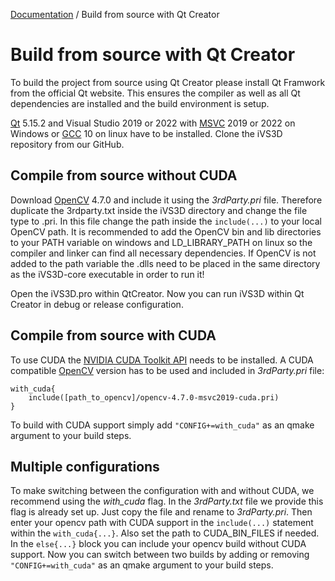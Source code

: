 [Documentation](../README.md) / Build from source with Qt Creator

# Build from source with Qt Creator
To build the project from source using Qt Creator please install Qt Framwork from the official Qt website. This ensures the compiler as well as all Qt dependencies are installed and the build environment is setup.

[Qt] 5.15.2 and Visual Studio 2019 or 2022  with [MSVC] 2019 or 2022 on Windows or [GCC] 10 on linux have to be installed. Clone the iVS3D repository from our GitHub.

## Compile from source without CUDA
Download [OpenCV] 4.7.0 and include it using the _3rdParty.pri_ file. Therefore duplicate the 3rdparty.txt inside 
the iVS3D directory and change the file type to .pri. In this file change the path inside the ```include(...)```
to your local OpenCV path. It is recommended to add the OpenCV bin and lib directories to your PATH variable on windows and LD_LIBRARY_PATH on linux so the 
compiler and linker can find all necessary dependencies. If OpenCV is not added to the path variable the .dlls need to be
placed in the same directory as the iVS3D-core executable in order to run it!

Open the iVS3D.pro within QtCreator. Now you can run iVS3D within Qt Creator in debug or release configuration.

## Compile from source with CUDA

To use CUDA the [NVIDIA CUDA Toolkit API] needs to be installed. A CUDA compatible [OpenCV] version has to be used and included in _3rdParty.pri_ file:

```sd
with_cuda{
    include([path_to_opencv]/opencv-4.7.0-msvc2019-cuda.pri)
}
```

To build with CUDA support simply add  ```"CONFIG+=with_cuda"``` as an qmake argument to your build steps.

## Multiple configurations 
To make switching between the configuration with and without CUDA, we recommend using the *with_cuda* flag. In the _3rdParty.txt_ file we provide this flag is already set up. Just copy the file and rename to _3rdParty.pri_. Then enter your opencv path with CUDA support in the ```include(...)``` statement within the ```with_cuda{...}```. Also set the path to CUDA_BIN_FILES if needed. In the ```else{...}``` block you can include your opencv build without CUDA support. Now you can switch between two builds by adding or removing ```"CONFIG+=with_cuda"``` as an qmake argument to your build steps.

  [OpenCV]: <https://github.com/opencv>
  [Qt]:     <https://www.qt.io>
  [MSVC]:   <https://www.microsoft.com/de-de/download/details.aspx?id=48159>
  [GCC]:    <https://gcc.gnu.org>
  [NVIDIA CUDA Toolkit API]:    <https://developer.nvidia.com/cuda-zone>
